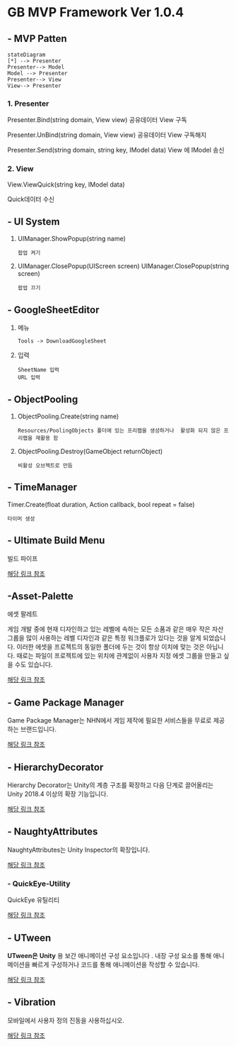 # GB MVP Framework Ver 1.0.4


## - MVP Patten

```mermaid
stateDiagram
[*] --> Presenter
Presenter--> Model
Model --> Presenter
Presenter--> View
View--> Presenter
```

### 1. Presenter

Presenter.Bind(string domain, View view)
    공유데이터 View 구독

Presenter.UnBind(string domain, View view)
    공유데이터 View 구독해지

Presenter.Send(string domain, string key, IModel data)
    View 에 IModel 송신

### 2. View

View.ViewQuick(string key, IModel data)

Quick데이터 수신

## - UI System

1.  UIManager.ShowPopup(string name)

        팝업 켜기

2.  UIManager.ClosePopup(UIScreen screen)
    UIManager.ClosePopup(string screen)

        팝업 끄기

## - GoogleSheetEditor

1.  메뉴

        Tools -> DownloadGoogleSheet

2.  입력

        SheetName 입력
        URL 입력
        
## - ObjectPooling

1.  ObjectPooling.Create(string name)

        Resources/PoolingObjects 폴더에 있는 프리팹을 생성하거나  활성화 되지 않은 프리팹을 재활용 함

2.  ObjectPooling.Destroy(GameObject returnObject)

        비활성 오브젝트로 만듬

## - TimeManager

Timer.Create(float duration, Action callback, bool repeat = false)

    타이머 생성

## - Ultimate Build Menu

빌드 파이프

[해당 링크 참조](https://assetstore.unity.com/packages/tools/utilities/ultimate-build-menu-233545?locale=ko-KR)

## -Asset-Palette

에셋 팔레트

게임 개발 중에 현재 디자인하고 있는 레벨에 속하는 모든 소품과 같은 매우 작은 자산 그룹을 많이 사용하는 레벨 디자인과 같은 특정 워크플로가 있다는 것을 알게 되었습니다. 이러한 에셋을 프로젝트의 동일한 폴더에 두는 것이 항상 이치에 맞는 것은 아닙니다. 때로는 파일이 프로젝트에 있는 위치에 관계없이 사용자 지정 에셋 그룹을 만들고 싶을 수도 있습니다.

[해당 링크 참조](https://github.com/RoyTheunissen/Asset-Palette)

## - Game Package Manager

Game Package Manager는 NHN에서 게임 제작에 필요한 서비스들을 무료로 제공하는 브랜드입니다.

[해당 링크 참조](https://github.com/nhn/gpm.unity)

## - HierarchyDecorator

Hierarchy Decorator는 Unity의 계층 구조를 확장하고 다음 단계로 끌어올리는 Unity 2018.4 이상의 확장 기능입니다.

[해당 링크 참조](https://github.com/WooshiiDev/HierarchyDecorator)

## - NaughtyAttributes

NaughtyAttributes는 Unity Inspector의 확장입니다.

[해당 링크 참조](https://github.com/dbrizov/NaughtyAttributes)

### - QuickEye-Utility

QuickEye 유틸리티

[해당 링크 참조](https://github.com/ErnSur/QuickEye-Utility)

## - UTween

**UTween은** **Unity** 용 보간 애니메이션 구성 요소입니다 . 내장 구성 요소를 통해 애니메이션을 빠르게 구성하거나 코드를 통해 애니메이션을 작성할 수 있습니다.

[해당 링크 참조](https://github.com/ls9512/UTween)

## - Vibration

모바일에서 사용자 정의 진동을 사용하십시오.

[해당 링크 참조](https://github.com/BenoitFreslon/Vibration)
